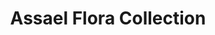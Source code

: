 ---
title: Assael Flora Collection
description: |
  Perfectly placed, dimensional Pave petals fan out around a perfect Akoya Pearl center in this captivating flower-shaped series.
specs: |
  RING: 8.50 - 8.75mm Akoya Cultured Pearl with 2.26 carats of Champagne Diamonds and 0.56 carats of White Diamonds, set in 18K Rose Gold.

  EARRINGS: 8.50 - 8.75mm Akoya Cultured Pearls with 4.23 carats of Tsavorite Garnets and 1.02 carats of White Diamonds, set in 18K Yellow Gold and Titanium.

  PENDANT: 8.10mm Akoya Cultured Pearl with 1.34 carats of Purple Sapphires, set in 18K Gold and Purple Titanium.

  EARRINGS: 8.50 - 8.75mm Akoya Cultured Pearls with 5.19 carats of Orange Sapphires and 1.03 carats of White Diamonds, set in 18K Yellow Gold and Titanium.

  PENDANT: 8.20mm Akoya Cultured Pear with 2.92 carats of Purple Sapphires and 0.52 carats of White Diamonds, set in 18K Gold and Purple Titanium.
images:
  - image_path: /uploads/assael-flora-collection.jpg
_category:
order: 3
tags:
  - rings
  - earrings
---